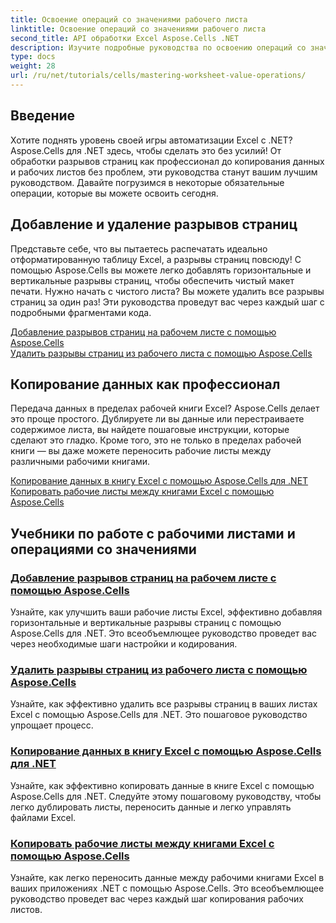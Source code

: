 ```yaml
---
title: Освоение операций со значениями рабочего листа
linktitle: Освоение операций со значениями рабочего листа
second_title: API обработки Excel Aspose.Cells .NET
description: Изучите подробные руководства по освоению операций со значениями на листах Excel с помощью Aspose.Cells для .NET, включая добавление и удаление разрывов страниц, копирование данных и многое другое.
type: docs
weight: 28
url: /ru/net/tutorials/cells/mastering-worksheet-value-operations/
---
```

## Введение

Хотите поднять уровень своей игры автоматизации Excel с .NET? Aspose.Cells для .NET здесь, чтобы сделать это без усилий! От обработки разрывов страниц как профессионал до копирования данных и рабочих листов без проблем, эти руководства станут вашим лучшим руководством. Давайте погрузимся в некоторые обязательные операции, которые вы можете освоить сегодня.

## Добавление и удаление разрывов страниц  

Представьте себе, что вы пытаетесь распечатать идеально отформатированную таблицу Excel, а разрывы страниц повсюду! С помощью Aspose.Cells вы можете легко добавлять горизонтальные и вертикальные разрывы страниц, чтобы обеспечить чистый макет печати. Нужно начать с чистого листа? Вы можете удалить все разрывы страниц за один раз! Эти руководства проведут вас через каждый шаг с подробными фрагментами кода.  

[Добавление разрывов страниц на рабочем листе с помощью Aspose.Cells](./adding-page-breaks/)  
[Удалить разрывы страниц из рабочего листа с помощью Aspose.Cells](./clear-page-breaks/)  

## Копирование данных как профессионал  

Передача данных в пределах рабочей книги Excel? Aspose.Cells делает это проще простого. Дублируете ли вы данные или перестраиваете содержимое листа, вы найдете пошаговые инструкции, которые сделают это гладко. Кроме того, это не только в пределах рабочей книги — вы даже можете переносить рабочие листы между различными рабочими книгами.  

[Копирование данных в книгу Excel с помощью Aspose.Cells для .NET](./copy-data-within-excel-workbook/) 
[Копировать рабочие листы между книгами Excel с помощью Aspose.Cells](./copy-worksheet-between-workbooks/)  

## Учебники по работе с рабочими листами и операциями со значениями
### [Добавление разрывов страниц на рабочем листе с помощью Aspose.Cells](./adding-page-breaks/)
Узнайте, как улучшить ваши рабочие листы Excel, эффективно добавляя горизонтальные и вертикальные разрывы страниц с помощью Aspose.Cells для .NET. Это всеобъемлющее руководство проведет вас через необходимые шаги настройки и кодирования.
### [Удалить разрывы страниц из рабочего листа с помощью Aspose.Cells](./clear-page-breaks/)
Узнайте, как эффективно удалить все разрывы страниц в ваших листах Excel с помощью Aspose.Cells для .NET. Это пошаговое руководство упрощает процесс.
### [Копирование данных в книгу Excel с помощью Aspose.Cells для .NET](./copy-data-within-excel-workbook/)
Узнайте, как эффективно копировать данные в книге Excel с помощью Aspose.Cells для .NET. Следуйте этому пошаговому руководству, чтобы легко дублировать листы, переносить данные и легко управлять файлами Excel.
### [Копировать рабочие листы между книгами Excel с помощью Aspose.Cells](./copy-worksheet-between-workbooks/)
Узнайте, как легко переносить данные между рабочими книгами Excel в ваших приложениях .NET с помощью Aspose.Cells. Это всеобъемлющее руководство проведет вас через каждый шаг копирования рабочих листов.